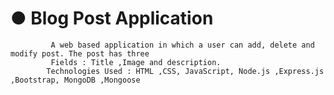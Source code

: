 # ●	Blog Post Application
             A web based application in which a user can add, delete and modify post. The post has three 
             Fields : Title ,Image and description. 
            Technologies Used : HTML ,CSS, JavaScript, Node.js ,Express.js ,Bootstrap, MongoDB ,Mongoose

